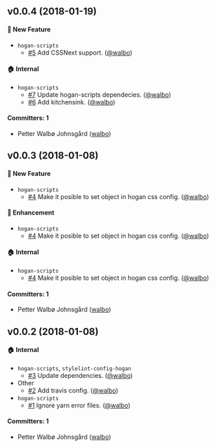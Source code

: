 ## v0.0.4 (2018-01-19)

#### :rocket: New Feature
* `hogan-scripts`
  * [#5](https://github.com/DekodeInteraktiv/hogan-scripts/pull/5) Add CSSNext support. ([@walbo](https://github.com/walbo))

#### :house: Internal
* `hogan-scripts`
  * [#7](https://github.com/DekodeInteraktiv/hogan-scripts/pull/7) Update hogan-scripts dependecies. ([@walbo](https://github.com/walbo))
  * [#6](https://github.com/DekodeInteraktiv/hogan-scripts/pull/6) Add kitchensink. ([@walbo](https://github.com/walbo))

#### Committers: 1
- Petter Walbø Johnsgård ([walbo](https://github.com/walbo))

## v0.0.3 (2018-01-08)

#### :rocket: New Feature
* `hogan-scripts`
  * [#4](https://github.com/DekodeInteraktiv/hogan-scripts/pull/4) Make it posible to set object in hogan css config. ([@walbo](https://github.com/walbo))

#### :nail_care: Enhancement
* `hogan-scripts`
  * [#4](https://github.com/DekodeInteraktiv/hogan-scripts/pull/4) Make it posible to set object in hogan css config. ([@walbo](https://github.com/walbo))

#### :house: Internal
* `hogan-scripts`
  * [#4](https://github.com/DekodeInteraktiv/hogan-scripts/pull/4) Make it posible to set object in hogan css config. ([@walbo](https://github.com/walbo))

#### Committers: 1
- Petter Walbø Johnsgård ([walbo](https://github.com/walbo))

## v0.0.2 (2018-01-08)

#### :house: Internal
* `hogan-scripts`, `stylelint-config-hogan`
  * [#3](https://github.com/DekodeInteraktiv/hogan-scripts/pull/3) Update dependencies. ([@walbo](https://github.com/walbo))
* Other
  * [#2](https://github.com/DekodeInteraktiv/hogan-scripts/pull/2) Add travis config. ([@walbo](https://github.com/walbo))
* `hogan-scripts`
  * [#1](https://github.com/DekodeInteraktiv/hogan-scripts/pull/1) Ignore yarn error files. ([@walbo](https://github.com/walbo))

#### Committers: 1
- Petter Walbø Johnsgård ([walbo](https://github.com/walbo))
